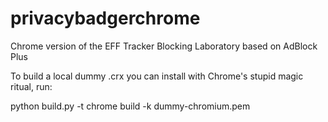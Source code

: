 privacybadgerchrome
===================

Chrome version of the EFF Tracker Blocking Laboratory based on AdBlock Plus

To build a local dummy .crx you can install with Chrome's stupid magic ritual, run:

python build.py -t chrome build -k dummy-chromium.pem
